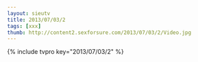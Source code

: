 ```yaml
--- 
layout: sieutv
title: 2013/07/03/2
tags: [xxx]
thumb: http://content2.sexforsure.com/2013/07/03/2/Video.jpg
---
```

{% include tvpro key="2013/07/03/2" %} 

